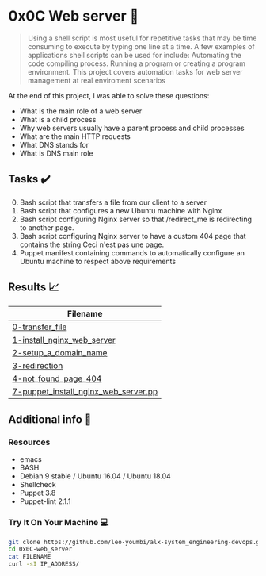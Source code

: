 # 0x0C Web server :wrench:

> Using a shell script is most useful for repetitive tasks that may be time consuming to execute by typing one line at a time. A few examples of applications shell scripts can be used for include: Automating the code compiling process. Running a program or creating a program environment. This project covers automation tasks for web server management at real enviroment scenarios

At the end of this project, I was able to solve these questions:

* What is the main role of a web server
* What is a child process
* Why web servers usually have a parent process and child processes
* What are the main HTTP requests
* What DNS stands for
* What is DNS main role


## Tasks :heavy_check_mark:

0. Bash script that transfers a file from our client to a server
1. Bash script that configures a new Ubuntu machine with Nginx
2. Bash script configuring Nginx server so that /redirect_me is redirecting to another page.
3. Bash script configuring Nginx server to have a custom 404 page that contains the string Ceci n'est pas une page.
4. Puppet manifest containing commands to automatically configure an Ubuntu machine to respect above requirements


## Results :chart_with_upwards_trend:

| Filename |
| ------ |
| [0-transfer_file](https://github.com/edward0rtiz/holberton-system_engineering-devops/blob/master/0x0C-web_server/0-transfer_file)|
| [1-install_nginx_web_server](https://github.com/edward0rtiz/holberton-system_engineering-devops/blob/master/0x0C-web_server/1-install_nginx_web_server)|
| [2-setup_a_domain_name](https://github.com/edward0rtiz/holberton-system_engineering-devops/blob/master/0x0C-web_server/2-setup_a_domain_name)|
| [3-redirection](https://github.com/edward0rtiz/holberton-system_engineering-devops/blob/master/0x0C-web_server/3-redirection)|
| [4-not_found_page_404](https://github.com/edward0rtiz/holberton-system_engineering-devops/blob/master/0x0C-web_server/4-not_found_page_404)|
| [7-puppet_install_nginx_web_server.pp](https://github.com/edward0rtiz/holberton-system_engineering-devops/blob/master/0x0C-web_server/7-puppet_install_nginx_web_server.pp)|


## Additional info :construction:
### Resources

- emacs
- BASH
- Debian 9 stable / Ubuntu 16.04 / Ubuntu 18.04 
- Shellcheck
- Puppet 3.8
- Puppet-lint 2.1.1

### Try It On Your Machine :computer:
```bash
git clone https://github.com/leo-youmbi/alx-system_engineering-devops.git
cd 0x0C-web_server
cat FILENAME
curl -sI IP_ADDRESS/
```